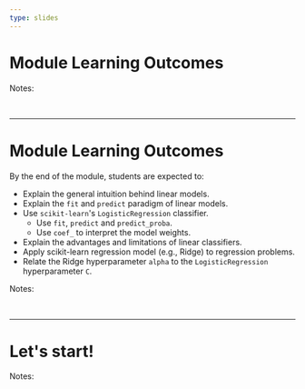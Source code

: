 ```yaml
---
type: slides
---
```


# Module Learning Outcomes

Notes:

<br>

---

# Module Learning Outcomes

By the end of the module, students are expected to:

- Explain the general intuition behind linear models.
- Explain the `fit` and `predict` paradigm of linear models.
- Use `scikit-learn`'s `LogisticRegression` classifier.
    - Use `fit`, `predict` and `predict_proba`.   
    - Use `coef_` to interpret the model weights.
- Explain the advantages and limitations of linear classifiers. 
- Apply scikit-learn regression model (e.g., Ridge) to regression problems.
- Relate the Ridge hyperparameter `alpha` to the `LogisticRegression` hyperparameter `C`.

Notes: 

<br>

---

# Let's start!

Notes:

<br>